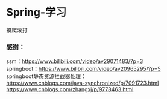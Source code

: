# Spring-学习
摸爬滚打

### 感谢：
ssm：https://www.bilibili.com/video/av29071483/?p=3 <br>
springboot：https://www.bilibili.com/video/av20965295/?p=5<br>
springboot静态资源拦截器处理：<br>
https://www.cnblogs.com/java-synchronized/p/7091723.html<br>
https://www.cnblogs.com/zhangxj/p/9778463.html
